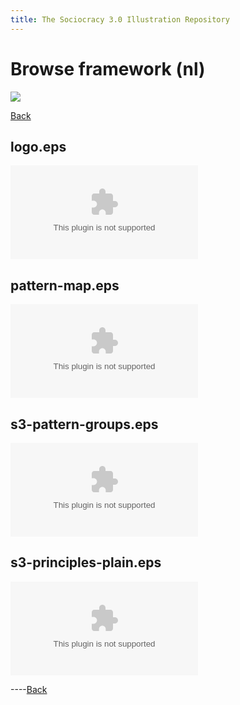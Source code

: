 ```yaml
---
title: The Sociocracy 3.0 Illustration Repository
---
```


# Browse framework (nl)

![](/img/nl-48px.png)

[Back](index-nl.html)

## logo.eps

[![](/img/nl/framework/logo.eps)](/img/nl/framework/logo.eps)

## pattern-map.eps

[![](/img/nl/framework/pattern-map.eps)](/img/nl/framework/pattern-map.eps)

## s3-pattern-groups.eps

[![](/img/nl/framework/s3-pattern-groups.eps)](/img/nl/framework/s3-pattern-groups.eps)

## s3-principles-plain.eps

[![](/img/nl/framework/s3-principles-plain.eps)](/img/nl/framework/s3-principles-plain.eps)

----[Back](index-nl.html)
